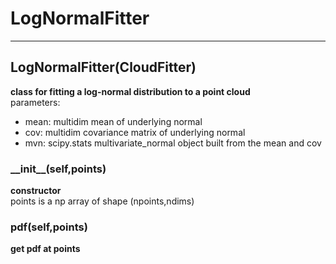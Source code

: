 # LogNormalFitter  
  
- - -    
## LogNormalFitter(CloudFitter)  
**class for fitting a log-normal distribution to a point cloud**  
parameters:  
- mean: multidim mean of underlying normal  
- cov: multidim covariance matrix of underlying normal  
- mvn: scipy.stats multivariate\_normal object built from the mean and cov  
  
### \_\_init\_\_(self,points)  
**constructor**  
points is a np array of shape (npoints,ndims)  
  
### pdf(self,points)  
**get pdf at points**  
  
